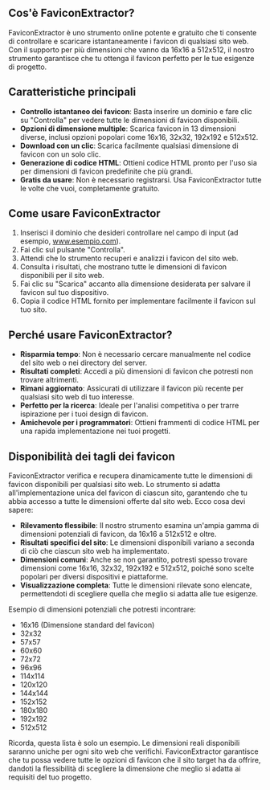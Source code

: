 ## Cos'è FaviconExtractor?

FaviconExtractor è uno strumento online potente e gratuito che ti consente di controllare e scaricare istantaneamente i favicon di qualsiasi sito web. Con il supporto per più dimensioni che vanno da 16x16 a 512x512, il nostro strumento garantisce che tu ottenga il favicon perfetto per le tue esigenze di progetto.

## Caratteristiche principali

- **Controllo istantaneo dei favicon**: Basta inserire un dominio e fare clic su "Controlla" per vedere tutte le dimensioni di favicon disponibili.
- **Opzioni di dimensione multiple**: Scarica favicon in 13 dimensioni diverse, inclusi opzioni popolari come 16x16, 32x32, 192x192 e 512x512.
- **Download con un clic**: Scarica facilmente qualsiasi dimensione di favicon con un solo clic.
- **Generazione di codice HTML**: Ottieni codice HTML pronto per l'uso sia per dimensioni di favicon predefinite che più grandi.
- **Gratis da usare**: Non è necessario registrarsi. Usa FaviconExtractor tutte le volte che vuoi, completamente gratuito.

## Come usare FaviconExtractor

1. Inserisci il dominio che desideri controllare nel campo di input (ad esempio, www.esempio.com).
2. Fai clic sul pulsante "Controlla".
3. Attendi che lo strumento recuperi e analizzi i favicon del sito web.
4. Consulta i risultati, che mostrano tutte le dimensioni di favicon disponibili per il sito web.
5. Fai clic su "Scarica" accanto alla dimensione desiderata per salvare il favicon sul tuo dispositivo.
6. Copia il codice HTML fornito per implementare facilmente il favicon sul tuo sito.

## Perché usare FaviconExtractor?

- **Risparmia tempo**: Non è necessario cercare manualmente nel codice del sito web o nei directory del server.
- **Risultati completi**: Accedi a più dimensioni di favicon che potresti non trovare altrimenti.
- **Rimani aggiornato**: Assicurati di utilizzare il favicon più recente per qualsiasi sito web di tuo interesse.
- **Perfetto per la ricerca**: Ideale per l'analisi competitiva o per trarre ispirazione per i tuoi design di favicon.
- **Amichevole per i programmatori**: Ottieni frammenti di codice HTML per una rapida implementazione nei tuoi progetti.

## Disponibilità dei tagli dei favicon

FaviconExtractor verifica e recupera dinamicamente tutte le dimensioni di favicon disponibili per qualsiasi sito web. Lo strumento si adatta all'implementazione unica del favicon di ciascun sito, garantendo che tu abbia accesso a tutte le dimensioni offerte dal sito web. Ecco cosa devi sapere:

- **Rilevamento flessibile**: Il nostro strumento esamina un'ampia gamma di dimensioni potenziali di favicon, da 16x16 a 512x512 e oltre.
- **Risultati specifici del sito**: Le dimensioni disponibili variano a seconda di ciò che ciascun sito web ha implementato.
- **Dimensioni comuni**: Anche se non garantito, potresti spesso trovare dimensioni come 16x16, 32x32, 192x192 e 512x512, poiché sono scelte popolari per diversi dispositivi e piattaforme.
- **Visualizzazione completa**: Tutte le dimensioni rilevate sono elencate, permettendoti di scegliere quella che meglio si adatta alle tue esigenze.

Esempio di dimensioni potenziali che potresti incontrare:
- 16x16 (Dimensione standard del favicon)
- 32x32
- 57x57
- 60x60
- 72x72
- 96x96
- 114x114
- 120x120
- 144x144
- 152x152
- 180x180
- 192x192
- 512x512

Ricorda, questa lista è solo un esempio. Le dimensioni reali disponibili saranno uniche per ogni sito web che verifichi. FaviconExtractor garantisce che tu possa vedere tutte le opzioni di favicon che il sito target ha da offrire, dandoti la flessibilità di scegliere la dimensione che meglio si adatta ai requisiti del tuo progetto. 
